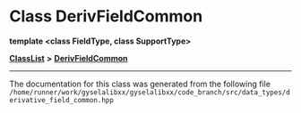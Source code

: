 

# Class DerivFieldCommon

**template &lt;class FieldType, class SupportType&gt;**



[**ClassList**](annotated.md) **>** [**DerivFieldCommon**](classDerivFieldCommon.md)







































































------------------------------
The documentation for this class was generated from the following file `/home/runner/work/gyselalibxx/gyselalibxx/code_branch/src/data_types/derivative_field_common.hpp`

